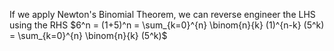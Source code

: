 If we apply Newton's Binomial Theorem, we can reverse engineer the LHS using the RHS
$6^n = (1+5)^n = \sum_{k=0}^{n} \binom{n}{k} (1)^{n-k} (5^k) = \sum_{k=0}^{n} \binom{n}{k} (5^k)$
